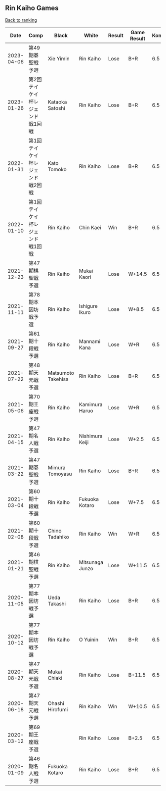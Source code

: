 ## Rin Kaiho Games

[Back to ranking](../../index.md)




| **Date** | **Comp** | **Black** | **White** | **Result** | **Game Result** | **Komi** | **Rating** | **Diff** | 
| --- | --- | --- | --- | --- | --- | --- | --- | --- |
| 2023-04-06 | 第49期碁聖戦予選 | Xie Yimin | Rin Kaiho | Lose | B+R | 6.5 | 1984 | 0 | 
| 2023-01-26 | 第2回テイケイ杯レジェンド戦1回戦 | Kataoka Satoshi | Rin Kaiho | Lose | B+R | 6.5 | 1984 | 0 | 
| 2022-01-31 | 第1回テイケイ杯レジェンド戦2回戦 | Kato Tomoko | Rin Kaiho | Lose | B+R | 6.5 | 1984 | 0 | 
| 2022-01-10 | 第1回テイケイ杯レジェンド戦1回戦 | Rin Kaiho | Chin Kaei | Win | B+R | 6.5 | 1984 | 0 | 
| 2021-12-23 | 第47期棋聖戦予選 | Rin Kaiho | Mukai Kaori | Lose | W+14.5 | 6.5 | 1984 | 0 | 
| 2021-11-11 | 第78期本因坊戦予選 | Rin Kaiho | Ishigure Ikuro | Lose | W+8.5 | 6.5 | 1984 | 0 | 
| 2021-09-27 | 第61期十段戦予選 | Rin Kaiho | Mannami Kana | Lose | W+R | 6.5 | 1984 | 0 | 
| 2021-07-22 | 第48期天元戦予選 | Matsumoto Takehisa | Rin Kaiho | Lose | B+R | 6.5 | 1984 | 0 | 
| 2021-05-06 | 第70期王座戦予選 | Rin Kaiho | Kamimura Haruo | Lose | W+R | 6.5 | 1984 | 26 | 
| 2021-04-15 | 第47期名人戦予選 | Rin Kaiho | Nishimura Keiji | Lose | W+2.5 | 6.5 | 1958 | -28 | 
| 2021-03-22 | 第47期碁聖戦予選 | Mimura Tomoyasu | Rin Kaiho | Lose | B+R | 6.5 | 1986 | 3 | 
| 2021-03-04 | 第60期十段戦予選 | Rin Kaiho | Fukuoka Kotaro | Lose | W+7.5 | 6.5 | 1983 | -179 | 
| 2021-02-08 | 第60期十段戦予選  | Chino Tadahiko | Rin Kaiho | Win | W+R | 6.5 | 2162 | -26 | 
| 2021-01-21 | 第46期棋聖戦予選 | Rin Kaiho | Mitsunaga Junzo | Lose | W+11.5 | 6.5 | 2188 | -236 | 
| 2020-11-05 | 第77期本因坊戦予選 | Ueda Takashi | Rin Kaiho | Lose | B+R | 6.5 | 2424 | 246 | 
| 2020-10-12 | 第77期本因坊戦予選 | Rin Kaiho | O Yuinin | Win | B+R | 6.5 | 2178 | 146 | 
| 2020-08-27 | 第47期天元戦予選 | Mukai Chiaki | Rin Kaiho | Lose | B+11.5 | 6.5 | 2032 | 111 | 
| 2020-06-18 | 第47期天元戦予選 | Ohashi Hirofumi | Rin Kaiho | Win | W+10.5 | 6.5 | 1921 | 101 | 
| 2020-03-12 | 第69期王座戦予選 |  | Rin Kaiho | Lose | B+2.5 | 6.5 | 1820 | -224 | 
| 2020-01-09 | 第46期名人戦予選 | Fukuoka Kotaro | Rin Kaiho | Lose | B+R | 6.5 | 2044 | missing |




